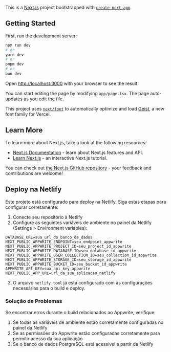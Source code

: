 This is a [Next.js](https://nextjs.org) project bootstrapped with [`create-next-app`](https://nextjs.org/docs/app/api-reference/cli/create-next-app).

## Getting Started

First, run the development server:

```bash
npm run dev
# or
yarn dev
# or
pnpm dev
# or
bun dev
```

Open [http://localhost:3000](http://localhost:3000) with your browser to see the result.

You can start editing the page by modifying `app/page.tsx`. The page auto-updates as you edit the file.

This project uses [`next/font`](https://nextjs.org/docs/app/building-your-application/optimizing/fonts) to automatically optimize and load [Geist](https://vercel.com/font), a new font family for Vercel.

## Learn More

To learn more about Next.js, take a look at the following resources:

- [Next.js Documentation](https://nextjs.org/docs) - learn about Next.js features and API.
- [Learn Next.js](https://nextjs.org/learn) - an interactive Next.js tutorial.

You can check out [the Next.js GitHub repository](https://github.com/vercel/next.js) - your feedback and contributions are welcome!

## Deploy na Netlify

Este projeto está configurado para deploy na Netlify. Siga estas etapas para configurar corretamente:

1. Conecte seu repositório à Netlify
2. Configure as seguintes variáveis de ambiente no painel da Netlify (Settings > Environment variables):

```
DATABASE_URL=sua_url_do_banco_de_dados
NEXT_PUBLIC_APPWRITE_ENDPOINT=seu_endpoint_appwrite
NEXT_PUBLIC_APPWRITE_PROJECT_ID=seu_project_id_appwrite
NEXT_PUBLIC_APPWRITE_DATABASE_ID=seu_database_id_appwrite
NEXT_PUBLIC_APPWRITE_USER_COLLECTION_ID=seu_collection_id_appwrite
NEXT_PUBLIC_APPWRITE_STORAGE_ID=seu_storage_id_appwrite
NEXT_PUBLIC_APPWRITE_BUCKET_ID=seu_bucket_id_appwrite
APPWRITE_API_KEY=sua_api_key_appwrite
NEXT_PUBLIC_APP_URL=url_da_sua_aplicacao_netlify
```

3. O arquivo `netlify.toml` já está configurado com as configurações necessárias para o build e deploy.

### Solução de Problemas

Se encontrar erros durante o build relacionados ao Appwrite, verifique:

1. Se todas as variáveis de ambiente estão corretamente configuradas no painel da Netlify
2. Se as permissões do Appwrite estão configuradas corretamente para permitir acesso da sua aplicação
3. Se o banco de dados PostgreSQL está acessível a partir da Netlify
